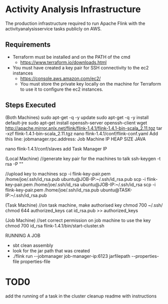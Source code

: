 # Activity Analysis Infrastructure

The production infrastructure required to run Apache Flink with the activityanalysisservice tasks publicly on AWS. 

## Requirements

- Terraform must be installed and on the PATH of the cmd
    - https://www.terraform.io/downloads.html
- You must have created a key pair for SSH connectivity to the ec2 instances
    - https://console.aws.amazon.com/ec2/
    - You must store the private key locally on the machine for Terraform to use it to configure the ec2 instances.


## Steps Executed 

(Both Machines)
sudo apt-get -q -y update
sudo apt-get -q -y install default-jre
sudo apt-get install openssh-server openssh-client
wget http://apache.mirror.anlx.net/flink/flink-1.4.1/flink-1.4.1-bin-scala_2.11.tgz
tar -xzf flink-1.4.1-bin-scala_2.11.tgz
nano flink-1.4.1/conf/flink-conf.yaml
    Add this line: jobmanager.rpc.address: Job Machine IP
    HEAP SIZE JAVA

nano flink-1.4.1/conf/slaves 
add Task Manager IP

(Local Machine)
//generate key pair for the machines to talk
ssh-keygen -t rsa -P "" 

//upload key to machines
scp -i flink-key-pair.pem /home/joe/.ssh/id_rsa.pub ubuntu@JOB-IP:~/.ssh/id_rsa.pub
scp -i flink-key-pair.pem /home/joe/.ssh/id_rsa ubuntu@JOB-IP:~/.ssh/id_rsa
scp -i flink-key-pair.pem /home/joe/.ssh/id_rsa.pub ubuntu@TASK-IP:~/.ssh/id_rsa.pub

(Task Machine)
//on task machine, make authorised key
chmod 700 ~/.ssh/
chmod 644 authorized_keys
cat id_rsa.pub >> authorized_keys

(Job Machine)
//set correct permission on job machine to use the key
chmod 700 id_rsa
flink-1.4.1/bin/start-cluster.sh


RUNNING A JOB
- sbt clean assembly 
- look for the jar path that was created
- ./flink run --jobmanager job-manager-ip:6123 jarfilepath --properties-file properties-file


# TOD0
add the running of a task in the cluster
cleanup readme with instructions